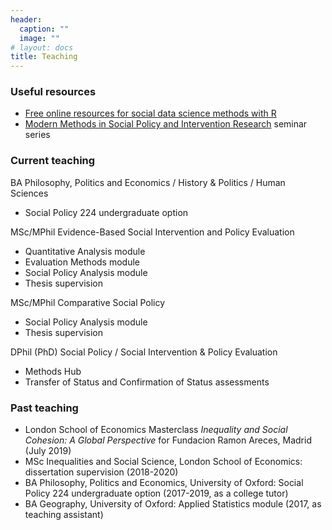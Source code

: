 ```yaml
---
header:
  caption: ""
  image: ""
# layout: docs
title: Teaching
---
```


### Useful resources

- [Free online resources for social data science methods with R](../online-r-resources)
- [Modern Methods in Social Policy and Intervention Research](https://www.youtube.com/playlist?list=PLXr8G5YP2Gk1TYwAtBF90cHnaMcQwyret) seminar series

### Current teaching

BA Philosophy, Politics and Economics / History & Politics / Human Sciences

- Social Policy 224 undergraduate option

MSc/MPhil Evidence-Based Social Intervention and Policy Evaluation

- Quantitative Analysis module
- Evaluation Methods module
- Social Policy Analysis module
- Thesis supervision

MSc/MPhil Comparative Social Policy

- Social Policy Analysis module
- Thesis supervision

DPhil (PhD) Social Policy / Social Intervention & Policy Evaluation

- Methods Hub
- Transfer of Status and Confirmation of Status assessments

### Past teaching

- London School of Economics Masterclass *Inequality and Social Cohesion: A Global Perspective* for Fundacion Ramon Areces, Madrid (July 2019)
- MSc Inequalities and Social Science, London School of Economics: dissertation supervision (2018-2020)
- BA Philosophy, Politics and Economics, University of Oxford: Social Policy 224 undergraduate option (2017-2019, as a college tutor)
- BA Geography, University of Oxford: Applied Statistics module (2017, as teaching assistant)
